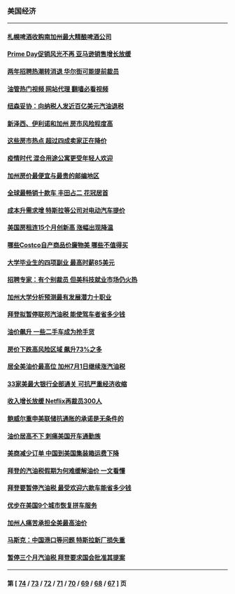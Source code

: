 ### 美国经济
---
#### [札幌啤酒收购南加州最大精酿啤酒公司](../../pages/ncid1078158/n13768291.md?06290045) 
#### [Prime Day促销风光不再 亚马逊销售增长放缓](../../pages/ncid1078158/n13768791.md?06290045) 
#### [两年招聘热潮转消退 华尔街可能提前裁员](../../pages/ncid1078158/n13768737.md?06290045) 
#### [油管热门视频 网站代理 翻墙必看视频](http://209.222.30.114:81/youtube.html?06290045)
#### [纽森妥协：向纳税人发近百亿美元汽油退税](../../pages/ncid1078158/n13768765.md?06290045) 
#### [新泽西、伊利诺和加州 房市风险程度高](../../pages/ncid1078158/n13768427.md?06290045) 
#### [这些房市热点 超过四成卖家正在降价](../../pages/ncid1078158/n13768265.md?06290045) 
#### [疫情时代 混合用途公寓更受年轻人欢迎](../../pages/ncid1078158/n13768248.md?06290045) 
#### [加州房价最便宜与最贵的邮编地区](../../pages/ncid1078158/n13768067.md?06290045) 
#### [全球最畅销十款车 丰田占二 花冠居首](../../pages/ncid1078158/n13763164.md?06290045) 
#### [成本升需求增 特斯拉等公司对电动汽车提价](../../pages/ncid1078158/n13767981.md?06290045) 
#### [美国房租连15个月创新高 涨幅出现降温](../../pages/ncid1078158/n13767865.md?06290045) 
#### [哪些Costco自产商品价廉物美 哪些不值得买](../../pages/ncid1078158/n13766373.md?06290045) 
#### [大学毕业生的四项副业 最高时薪85美元](../../pages/ncid1078158/n13766337.md?06290045) 
#### [招聘专家：有个别裁员 但美科技就业市场仍火热](../../pages/ncid1078158/n13767465.md?06290045) 
#### [加州大学分析预测最有发展潜力十职业](../../pages/ncid1078158/n13767449.md?06290045) 
#### [拜登拟暂停联邦汽油税 能使驾车者省多少钱](../../pages/ncid1078158/n13767462.md?06290045) 
#### [油价飙升 一些二手车成为抢手货](../../pages/ncid1078158/n13767356.md?06290045) 
#### [房价下跌高风险区域 飙升73%之多](../../pages/ncid1078158/n13767157.md?06290045) 
#### [居全美油价最高位 加州7月1日继续涨汽油税](../../pages/ncid1078158/n13767067.md?06290045) 
#### [33家美最大银行全部通关 可抗严重经济收缩](../../pages/ncid1078158/n13766719.md?06290045) 
#### [收入增长放缓 Netflix再裁员300人](../../pages/ncid1078158/n13766507.md?06290045) 
#### [鲍威尔重申美联储抗通胀的承诺是无条件的](../../pages/ncid1078158/n13766164.md?06290045) 
#### [油价居高不下 刺痛美国开车通勤族](../../pages/ncid1078158/n13766025.md?06290045) 
#### [美商减少订单 中国到美国集装箱运费下降](../../pages/ncid1078158/n13765508.md?06290045) 
#### [拜登的汽油税假期为何难缓解油价 一文看懂](../../pages/ncid1078158/n13765513.md?06290045) 
#### [拜登要暂停汽油税 最受欢迎六款车能省多少钱](../../pages/ncid1078158/n13765362.md?06290045) 
#### [优步在美国9个城市恢复拼车服务](../../pages/ncid1078158/n13765541.md?06290045) 
#### [加州人痛苦承担全美最高油价](../../pages/ncid1078158/n13765532.md?06290045) 
#### [马斯克：中国港口等问题 特斯拉新厂损失重](../../pages/ncid1078158/n13765364.md?06290045) 
#### [暂停三个月汽油税 拜登要求国会批准其提案](../../pages/ncid1078158/n13764416.md?06290045) 

---
#### 第 [ [74](./74.md?06290045) / [73](./73.md?06290045) / [72](./72.md?06290045) / [71](./71.md?06290045) / [70](./70.md?06290045) / [69](./69.md?06290045) / [68](./68.md?06290045) / [67](./67.md?06290045) ] 页
